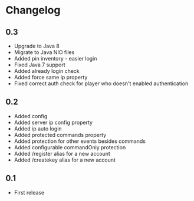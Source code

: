 # Changelog

## 0.3

* Upgrade to Java 8
* Migrate to Java NIO files
* Added pin inventory - easier login
* Fixed Java 7 support
* Added already login check
* Added force same ip property
* Fixed correct auth check for player who doesn't enabled authentication

## 0.2

* Added config
* Added server ip config property
* Added ip auto login
* Added protected commands property
* Added protection for other events besides commands
* Added configurable commandOnly protection
* Added /register alias for a new account
* Added /createkey alias for a new account

## 0.1

* First release
